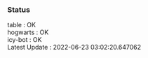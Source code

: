 ### Status


table : OK  
hogwarts : OK  
icy-bot : OK  
Latest Update : 2022-06-23 03:02:20.647062

